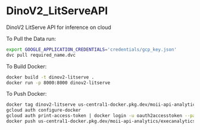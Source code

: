 # DinoV2_LitServeAPI
DinoV2 LitServe API for inference on cloud

To Pull the Data run:
```bash
export GOOGLE_APPLICATION_CREDENTIALS='credentials/gcp_key.json'
dvc pull required_name.dvc
```

To Build Docker:
```bash
docker build -t dinov2-litserve .
docker run -p 8000:8000 dinov2-litserve
```

To Push Docker:
```bash
docker tag dinov2-litserve us-central1-docker.pkg.dev/moii-api-analytics/execanalytics/vertical_market:v0.0.1
gcloud auth configure-docker
gcloud auth print-access-token | docker login -u oauth2accesstoken --password-stdin https://us-central1-docker.pkg.dev
docker push us-central1-docker.pkg.dev/moii-api-analytics/execanalytics/vertical_market:v0.0.1
```

